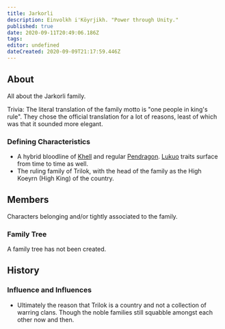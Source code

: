 ```yaml
---
title: Jarkorli
description: Einvolkh i'Köyrjikh. "Power through Unity."
published: true
date: 2020-09-11T20:49:06.186Z
tags: 
editor: undefined
dateCreated: 2020-09-09T21:17:59.446Z
---
```


## About

All about the Jarkorli family.

Trivia: The literal translation of the family motto is "one people in king's rule". They chose the official translation for a lot of reasons, least of which was that it sounded more elegant.

### Defining Characteristics

- A hybrid bloodline of [Khell](/species/khell "wikilink") and regular [Pendragon](/species/pendragon "wikilink"). [Lukuo](/species/lukuo "wikilink") traits surface from time to time as well.
- The ruling family of Trilok, with the head of the family as the High Koeyrn (High King) of the country.

## Members

Characters belonging and/or tightly associated to the family.

### Family Tree

A family tree has not been created.

## History

### Influence and Influences

- Ultimately the reason that Trilok is a country and not a collection of warring clans. Though the noble families still squabble amongst each other now and then.